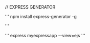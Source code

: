 // EXPRESS GENERATOR

'''
npm install express-generator -g

'''

'''
express myexpressapp --view=ejs
'''
